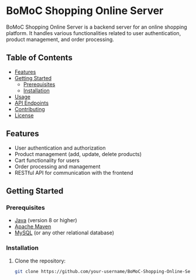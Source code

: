 # BoMoC Shopping Online Server

BoMoC Shopping Online Server is a backend server for an online shopping platform. It handles various functionalities related to user authentication, product management, and order processing.

## Table of Contents

- [Features](#features)
- [Getting Started](#getting-started)
  - [Prerequisites](#prerequisites)
  - [Installation](#installation)
- [Usage](#usage)
- [API Endpoints](#api-endpoints)
- [Contributing](#contributing)
- [License](#license)

## Features

- User authentication and authorization
- Product management (add, update, delete products)
- Cart functionality for users
- Order processing and management
- RESTful API for communication with the frontend

## Getting Started

### Prerequisites

- [Java](https://www.oracle.com/java/technologies/javase-downloads.html) (version 8 or higher)
- [Apache Maven](https://maven.apache.org/download.cgi)
- [MySQL](https://dev.mysql.com/downloads/) (or any other relational database)

### Installation

1. Clone the repository:

   ```bash
   git clone https://github.com/your-username/BoMoC-Shopping-Online-Server.git
